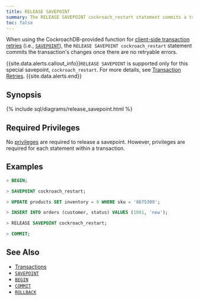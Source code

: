 ```yaml
---
title: RELEASE SAVEPOINT
summary: The RELEASE SAVEPOINT cockroach_restart statement commits a transaction's changes once there are no retryable errors.
toc: false
---
```


When using the CockroachDB-provided function for [client-side transaction retries](transactions.html#transaction-retries) (i.e., [`SAVEPOINT`](savepoint.html)), the `RELEASE SAVEPOINT cockroach_restart` statement commits the transaction's changes once there are no retryable errors. 

{{site.data.alerts.callout_info}}<code>RELEASE SAVEPOINT</code> is supported only for this special savepoint, <code>cockroach_restart</code>. For more details, see <a href="transactions.html#transaction-retries">Transaction Retries</a>. {{site.data.alerts.end}}


<div id="toc"></div>

## Synopsis

{% include sql/diagrams/release_savepoint.html %}

## Required Privileges

No [privileges](privileges.html) are required to release a savepoint. However, privileges are required for each statement within a transaction.

## Examples

~~~ sql
> BEGIN;

> SAVEPOINT cockroach_restart;

> UPDATE products SET inventory = 0 WHERE sku = '8675309';

> INSERT INTO orders (customer, status) VALUES (1001, 'new');

> RELEASE SAVEPOINT cockroach_restart;

> COMMIT;
~~~

## See Also

- [Transactions](transactions.html)
- [`SAVEPOINT`](savepoint.html)
- [`BEGIN`](begin-transaction.html)
- [`COMMIT`](commit-transaction.html)
- [`ROLLBACK`](rollback-transaction.html)
